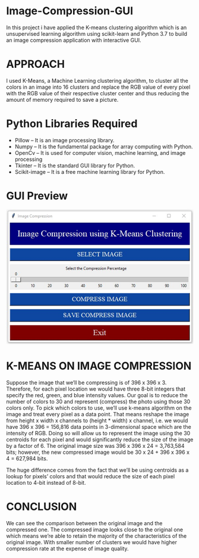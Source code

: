# Image-Compression-GUI
In this project i have applied the K-means clustering algorithm which is an unsupervised learning algorithm using scikit-learn and Python 3.7 to build an image compression application with interactive GUI.

# APPROACH
I used K-Means, a Machine Learning clustering algorithm, to cluster all the colors in an image into 16 clusters and replace the RGB value of every pixel with the RGB value of their respective cluster center and thus reducing the amount of memory required to save a picture.

# Python Libraries Required
*	Pillow – It is an image processing library.
*	Numpy – It is the fundamental package for array computing with Python.
*	OpenCv – It is used for computer vision, machine learning, and image processing
*	Tkinter – It is the standard GUI library for Python.
*	Scikit-image – It is a free machine learning library for Python.

# GUI Preview
<img src='GUI.jpg'>

# K-MEANS ON IMAGE COMPRESSION
Suppose the image that we’ll be compressing is of 396 x 396 x 3. Therefore, for each pixel location we would have three 8-bit integers that specify the red, green, and blue intensity values. 
Our goal is to reduce the number of colors to 30 and represent (compress) the photo using those 30 colors only. To pick which colors to use, we’ll use k-means algorithm on the image and treat every pixel as a data point. That means reshape the image from height x width x channels to (height * width) x channel, i.e. we would have 396 x 396 = 156,816 data points in 3-dimensional space which are the intensity of RGB. Doing so will allow us to represent the image using the 30 centroids for each pixel and would significantly reduce the size of the image by a factor of 6. The original image size was 396 x 396 x 24 = 3,763,584 bits; however, the new compressed image would be 30 x 24 + 396 x 396 x 4 = 627,984 bits.

The huge difference comes from the fact that we’ll be using centroids as a lookup for pixels’ colors and that would reduce the size of each pixel location to 4-bit instead of 8-bit.

# CONCLUSION
We can see the comparison between the original image and the compressed one. The compressed image looks close to the original one which means we’re able to retain the majority of the characteristics of the original image. With smaller number of clusters we would have higher compression rate at the expense of image quality. 
